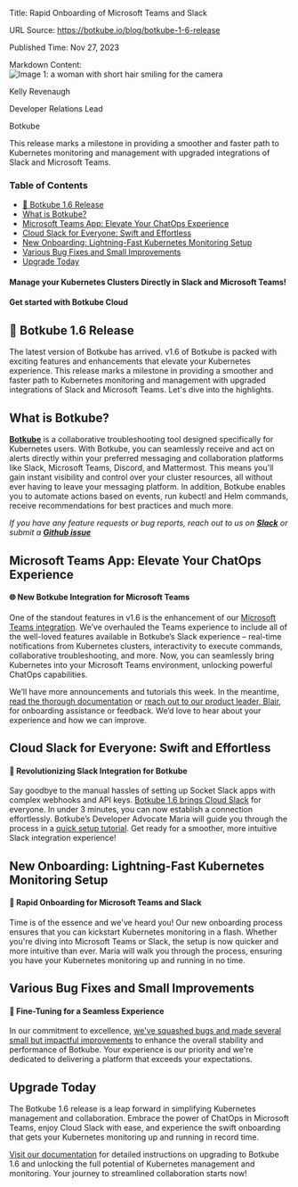 Title: Rapid Onboarding of Microsoft Teams and Slack

URL Source: https://botkube.io/blog/botkube-1-6-release

Published Time: Nov 27, 2023

Markdown Content:
![Image 1: a woman with short hair smiling for the camera](https://assets-global.website-files.com/634fabb21508d6c9db9bc46f/636df3fb36b4e60920a3b1b2_hPLC9itV8zp-raGDFmvOZMfn2hV8RFcl237qzT8Wa1g.jpeg)

Kelly Revenaugh

Developer Relations Lead

Botkube

This release marks a milestone in providing a smoother and faster path to Kubernetes monitoring and management with upgraded integrations of Slack and Microsoft Teams.

### Table of Contents

*   [🚀 Botkube 1.6 Release](#-botkube-1-6-release)
*   [What is Botkube?](#what-is-botkube-)
*   [Microsoft Teams App: Elevate Your ChatOps Experience](#microsoft-teams-app-elevate-your-chatops-experience)
*   [Cloud Slack for Everyone: Swift and Effortless](#cloud-slack-for-everyone-swift-and-effortless)
*   [New Onboarding: Lightning-Fast Kubernetes Monitoring Setup](#new-onboarding-lightning-fast-kubernetes-monitoring-setup)
*   [Various Bug Fixes and Small Improvements](#various-bug-fixes-and-small-improvements)
*   [Upgrade Today](#upgrade-today)

#### Manage your Kubernetes Clusters Directly in Slack and Microsoft Teams!

#### Get started with Botkube Cloud

🚀 Botkube 1.6 Release
----------------------

The latest version of Botkube has arrived. v1.6 of Botkube is packed with exciting features and enhancements that elevate your Kubernetes experience. This release marks a milestone in providing a smoother and faster path to Kubernetes monitoring and management with upgraded integrations of Slack and Microsoft Teams. Let's dive into the highlights.

What is Botkube?
----------------

[**Botkube**](http://app.botkube.io/) is a collaborative troubleshooting tool designed specifically for Kubernetes users. With Botkube, you can seamlessly receive and act on alerts directly within your preferred messaging and collaboration platforms like Slack, Microsoft Teams, Discord, and Mattermost. This means you'll gain instant visibility and control over your cluster resources, all without ever having to leave your messaging platform. In addition, Botkube enables you to automate actions based on events, run kubectl and Helm commands, receive recommendations for best practices and much more.

_If you have any feature requests or bug reports, reach out to us on_ [**_Slack_**](http://join.botkube.io/) _or submit a_ [**_Github issue_**](https://github.com/kubeshop/botkube/issues)

Microsoft Teams App: Elevate Your ChatOps Experience
----------------------------------------------------

#### 🌐 New Botkube Integration for Microsoft Teams

One of the standout features in v1.6 is the enhancement of our [Microsoft Teams integration](https://docs.botkube.io/installation/teams/). We’ve overhauled the Teams experience to include all of the well-loved features available in Botkube’s Slack experience – real-time notifications from Kubernetes clusters, interactivity to execute commands, collaborative troubleshooting, and more. Now, you can seamlessly bring Kubernetes into your Microsoft Teams environment, unlocking powerful ChatOps capabilities.

We’ll have more announcements and tutorials this week. In the meantime, [read the thorough documentation](https://docs.botkube.io/installation/teams/) or [reach out to our product leader, Blair](mailto:blair@kubeshop.io), for onboarding assistance or feedback. We’d love to hear about your experience and how we can improve.

Cloud Slack for Everyone: Swift and Effortless
----------------------------------------------

#### 🚀 Revolutionizing Slack Integration for Botkube

Say goodbye to the manual hassles of setting up Socket Slack apps with complex webhooks and API keys. [Botkube 1.6 brings Cloud Slack](https://docs.botkube.io/installation/slack/cloud-slack) for everyone. In under 3 minutes, you can now establish a connection effortlessly. Botkube’s Developer Advocate Maria will guide you through the process in a [quick setup tutorial](https://botkube.io/blog/get-botkube-running-in-under-3-minutes-the-new-slack-app). Get ready for a smoother, more intuitive Slack integration experience!

New Onboarding: Lightning-Fast Kubernetes Monitoring Setup
----------------------------------------------------------

#### 🚀 Rapid Onboarding for Microsoft Teams and Slack

Time is of the essence and we've heard you! Our new onboarding process ensures that you can kickstart Kubernetes monitoring in a flash. Whether you're diving into Microsoft Teams or Slack, the setup is now quicker and more intuitive than ever. Maria will walk you through the process, ensuring you have your Kubernetes monitoring up and running in no time.

Various Bug Fixes and Small Improvements
----------------------------------------

#### 🔧 Fine-Tuning for a Seamless Experience

In our commitment to excellence, [we've squashed bugs and made several small but impactful improvements](https://github.com/kubeshop/botkube/releases/tag/v1.6.0) to enhance the overall stability and performance of Botkube. Your experience is our priority and we're dedicated to delivering a platform that exceeds your expectations.

Upgrade Today
-------------

The Botkube 1.6 release is a leap forward in simplifying Kubernetes management and collaboration. Embrace the power of ChatOps in Microsoft Teams, enjoy Cloud Slack with ease, and experience the swift onboarding that gets your Kubernetes monitoring up and running in record time.

[Visit our documentation](http://docs.botkube.io/) for detailed instructions on upgrading to Botkube 1.6 and unlocking the full potential of Kubernetes management and monitoring. Your journey to streamlined collaboration starts now!

